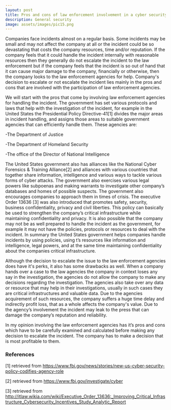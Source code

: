 ```yaml
---
layout: post
title: Pros and cons of law enforcement involvement in a cyber security incident
description: General security
image: assets/images/pic15.png
---
```


Companies face incidents almost on a regular basis. Some incidents may be small and may not affect the company at all or the incident could be so devastating that costs the company resources, time and/or reputation. If the company feels that it could handle the incident internally with reasonable resources then they generally do not escalate the incident to the law enforcement but if the company feels that the incident is so out of hand that it can cause major damage to the company, financially or otherwise, then the company looks to the law enforcement agencies for help. Company's decision to escalate or not escalate the incident lies mainly in the pros and cons that are involved with the participation of law enforcement agencies.

We will start with the pros that come by involving law enforcement agencies for handling the incident. The government has set various protocols and laws that help with the investigation of the incident, for example in the United States the Presidential Policy Directive-41[1] divides the major areas in incident handling, and assigns those areas to suitable government agencies that can efficiently handle them. These agencies are:

-The Department of Justice

-The Department of Homeland Security

-The office of the Director of National Intelligence

The United States government also has alliances like the National Cyber Forensics & Training Alliance[2] and alliances with various countries that together share information, intelligence and various ways to tackle various forms of cyber attacks. The government also exercises various legal powers like subpoenas and making warrants to investigate other company’s databases and homes of possible suspects. The government also encourages companies to approach them in times of crisis. The executive Order 13636 [3] was also introduced that promotes safety, security, business confidentiality, privacy and civil liberties. This policy can basically be used to strengthen the company’s critical infrastructure while maintaining confidentiality and privacy. It is also possible that the company may not be as well prepared to handle the incident as the government, for example it may not have the policies, protocols or resources to deal with the incident. In summary the United States government helps companies handle incidents by using policies, using t’s resources like information and intelligence, legal powers, and at the same time maintaining confidentiality about the companies critical infrastructure.

Although the decision to escalate the issue to the law enforcement agencies does have it's perks, it also has some drawbacks as well. When a company hands over a case to the law agencies the company in context loses any say in the investigation, the agencies do not allow the company to make any decisions regarding the investigation. The agencies also take over any data or resource that may help in their investigations, usually in such cases they are critical infrastructures and valuable data. Due to the agencies acquirement of such resources, the company suffers a huge time delay and indirectly profit loss, that as a whole affects the company's value. Due to the agency’s involvement the incident may leak to the press that can damage the company’s reputation and reliability.

In my opinion involving the law enforcement agencies has it’s pros and cons which have to be carefully examined and calculated before making any decision to escalate the incident. The company has to make a decision that is most profitable to them.


<h3>References</h3>

[1] retrieved from https://www.fbi.gov/news/stories/new-us-cyber-security-policy-codifies-agency-role

[2] retrieved from https://www.fbi.gov/investigate/cyber

[3] retrieved from http://itlaw.wikia.com/wiki/Executive_Order_13636:_Improving_Critical_Infrastructure_Cybersecurity_Incentives_Study_Analytic_Report
